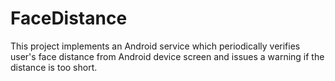 # FaceDistance

This project implements an Android service which periodically verifies user's face distance from Android device screen and issues a warning if the distance is too short.
